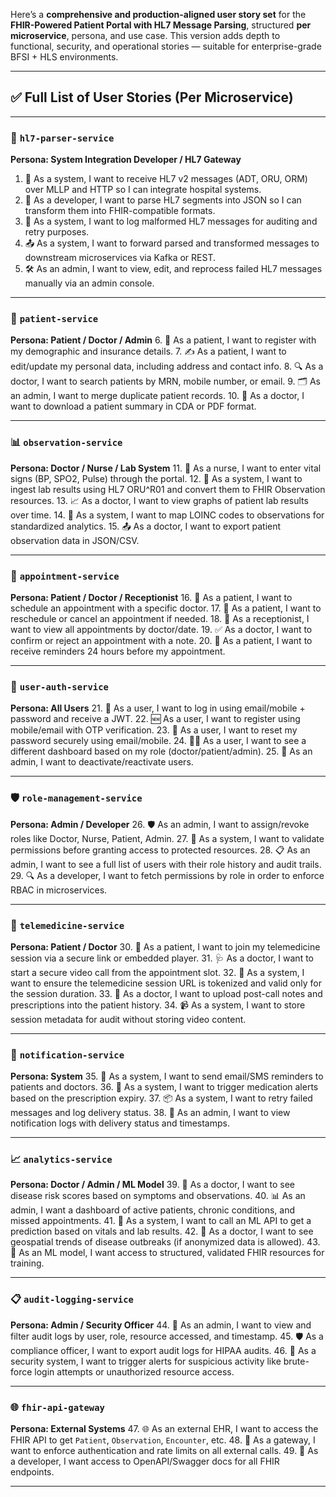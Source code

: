 Here’s a **comprehensive and production-aligned user story set** for the **FHIR-Powered Patient Portal with HL7 Message Parsing**, structured **per microservice**, persona, and use case. This version adds depth to functional, security, and operational stories — suitable for enterprise-grade BFSI + HLS environments.

---

## ✅ Full List of User Stories (Per Microservice)

---

### 🔁 `hl7-parser-service`

**Persona: System Integration Developer / HL7 Gateway**

1. 🔄 As a system, I want to receive HL7 v2 messages (ADT, ORU, ORM) over MLLP and HTTP so I can integrate hospital systems.
2. 🧾 As a developer, I want to parse HL7 segments into JSON so I can transform them into FHIR-compatible formats.
3. 🧬 As a system, I want to log malformed HL7 messages for auditing and retry purposes.
4. 📤 As a system, I want to forward parsed and transformed messages to downstream microservices via Kafka or REST.
5. 🛠️ As an admin, I want to view, edit, and reprocess failed HL7 messages manually via an admin console.

---

### 🧍 `patient-service`

**Persona: Patient / Doctor / Admin**
6\. 👤 As a patient, I want to register with my demographic and insurance details.
7\. ✍️ As a patient, I want to edit/update my personal data, including address and contact info.
8\. 🔍 As a doctor, I want to search patients by MRN, mobile number, or email.
9\. 🗂️ As an admin, I want to merge duplicate patient records.
10\. 🧾 As a doctor, I want to download a patient summary in CDA or PDF format.

---

### 📊 `observation-service`

**Persona: Doctor / Nurse / Lab System**
11\. 🔬 As a nurse, I want to enter vital signs (BP, SPO2, Pulse) through the portal.
12\. 🧪 As a system, I want to ingest lab results using HL7 ORU^R01 and convert them to FHIR Observation resources.
13\. 📈 As a doctor, I want to view graphs of patient lab results over time.
14\. 🧩 As a system, I want to map LOINC codes to observations for standardized analytics.
15\. 📤 As a doctor, I want to export patient observation data in JSON/CSV.

---

### 📅 `appointment-service`

**Persona: Patient / Doctor / Receptionist**
16\. 📆 As a patient, I want to schedule an appointment with a specific doctor.
17\. 🔄 As a patient, I want to reschedule or cancel an appointment if needed.
18\. 📖 As a receptionist, I want to view all appointments by doctor/date.
19\. ✅ As a doctor, I want to confirm or reject an appointment with a note.
20\. 🔔 As a patient, I want to receive reminders 24 hours before my appointment.

---

### 🔐 `user-auth-service`

**Persona: All Users**
21\. 🔑 As a user, I want to log in using email/mobile + password and receive a JWT.
22\. 🆕 As a user, I want to register using mobile/email with OTP verification.
23\. 🔄 As a user, I want to reset my password securely using email/mobile.
24\. 🧑‍⚕️ As a user, I want to see a different dashboard based on my role (doctor/patient/admin).
25\. 👥 As an admin, I want to deactivate/reactivate users.

---

### 🛡️ `role-management-service`

**Persona: Admin / Developer**
26\. 🛡️ As an admin, I want to assign/revoke roles like Doctor, Nurse, Patient, Admin.
27\. 🔐 As a system, I want to validate permissions before granting access to protected resources.
28\. 📋 As an admin, I want to see a full list of users with their role history and audit trails.
29\. 🔍 As a developer, I want to fetch permissions by role in order to enforce RBAC in microservices.

---

### 🎥 `telemedicine-service`

**Persona: Patient / Doctor**
30\. 🎦 As a patient, I want to join my telemedicine session via a secure link or embedded player.
31\. 🩺 As a doctor, I want to start a secure video call from the appointment slot.
32\. 🔐 As a system, I want to ensure the telemedicine session URL is tokenized and valid only for the session duration.
33\. 📁 As a doctor, I want to upload post-call notes and prescriptions into the patient history.
34\. 📹 As a system, I want to store session metadata for audit without storing video content.

---

### 📣 `notification-service`

**Persona: System**
35\. 📧 As a system, I want to send email/SMS reminders to patients and doctors.
36\. 💊 As a system, I want to trigger medication alerts based on the prescription expiry.
37\. 📦 As a system, I want to retry failed messages and log delivery status.
38\. 🧾 As an admin, I want to view notification logs with delivery status and timestamps.

---

### 📈 `analytics-service`

**Persona: Doctor / Admin / ML Model**
39\. 🧠 As a doctor, I want to see disease risk scores based on symptoms and observations.
40\. 📊 As an admin, I want a dashboard of active patients, chronic conditions, and missed appointments.
41\. 🤖 As a system, I want to call an ML API to get a prediction based on vitals and lab results.
42\. 📍 As a doctor, I want to see geospatial trends of disease outbreaks (if anonymized data is allowed).
43\. 🧬 As an ML model, I want access to structured, validated FHIR resources for training.

---

### 📋 `audit-logging-service`

**Persona: Admin / Security Officer**
44\. 🧾 As an admin, I want to view and filter audit logs by user, role, resource accessed, and timestamp.
45\. 🛡️ As a compliance officer, I want to export audit logs for HIPAA audits.
46\. 🚨 As a security system, I want to trigger alerts for suspicious activity like brute-force login attempts or unauthorized resource access.

---

### 🌐 `fhir-api-gateway`

**Persona: External Systems**
47\. 🌐 As an external EHR, I want to access the FHIR API to get `Patient`, `Observation`, `Encounter`, etc.
48\. 🔐 As a gateway, I want to enforce authentication and rate limits on all external calls.
49\. 📄 As a developer, I want access to OpenAPI/Swagger docs for all FHIR endpoints.

---


